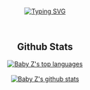 <div align="center">
<BR>

[![Typing SVG](https://readme-typing-svg.demolab.com?font=Beba&size=37&duration=3000&pause=1000&color=7289DA&center=true&vCenter=true&width=435&lines=Hey+Im+Galaxyy)](https://git.io/typing-svg)
</div>
<tr>
<BR>
<h2 align="center">Github Stats</h2>
<div align="center">
  
[![Baby Z's top languages]([https://github-readme-stats.vercel.app/api/top-langs/?username=JustLazzy&theme=discord_old_blurple])](https://github.com/Galaxyy2)
  </BR>
  </BR>
[![Baby Z's github stats]([https://github-readme-stats.vercel.app/api?username=JustLazzy&theme=discord_old_blurple)](https://github.com/Galaxyy2)



</div>
